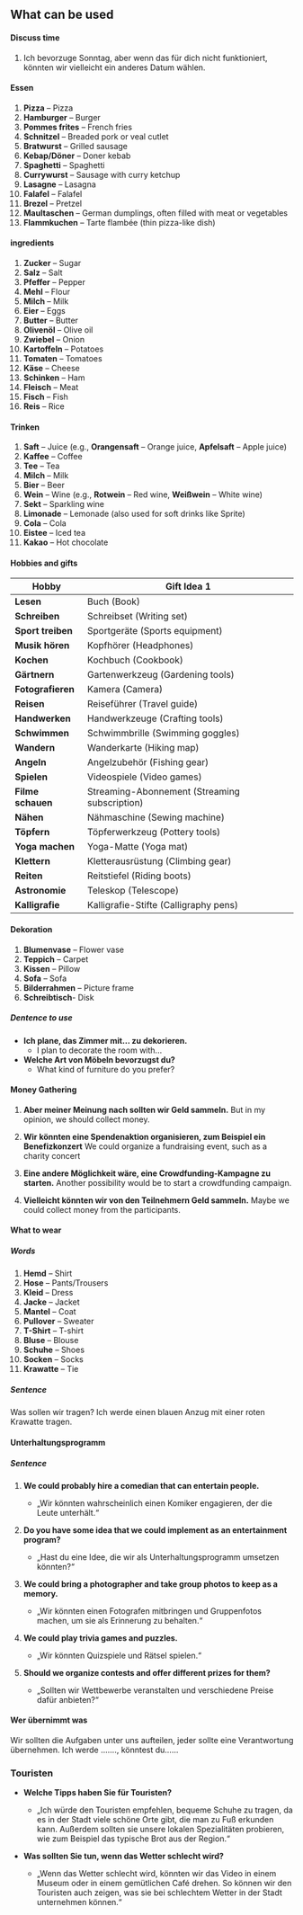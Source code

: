 
## What can be used
#### Discuss time
1. Ich bevorzuge Sonntag, aber wenn das für dich nicht funktioniert, könnten wir vielleicht ein anderes Datum wählen.
#### Essen

1. **Pizza** – Pizza
2. **Hamburger** – Burger
3. **Pommes frites** – French fries
4. **Schnitzel** – Breaded pork or veal cutlet
5. **Bratwurst** – Grilled sausage
6. **Kebap/Döner** – Doner kebab
7. **Spaghetti** – Spaghetti
9. **Currywurst** – Sausage with curry ketchup
10. **Lasagne** – Lasagna
11. **Falafel** – Falafel
12. **Brezel** – Pretzel
13. **Maultaschen** – German dumplings, often filled with meat or vegetables
14. **Flammkuchen** – Tarte flambée (thin pizza-like dish)
#### ingredients 
1. **Zucker** – Sugar
2. **Salz** – Salt
3. **Pfeffer** – Pepper
4. **Mehl** – Flour
5. **Milch** – Milk
6. **Eier** – Eggs
7. **Butter** – Butter
8. **Olivenöl** – Olive oil
9. **Zwiebel** – Onion
10. **Kartoffeln** – Potatoes
11. **Tomaten** – Tomatoes
12. **Käse** – Cheese
13. **Schinken** – Ham
14. **Fleisch** – Meat
15. **Fisch** – Fish
16. **Reis** – Rice
#### Trinken
1. **Saft** – Juice (e.g., **Orangensaft** – Orange juice, **Apfelsaft** – Apple juice)
2. **Kaffee** – Coffee
3. **Tee** – Tea
4. **Milch** – Milk
5. **Bier** – Beer
6. **Wein** – Wine (e.g., **Rotwein** – Red wine, **Weißwein** – White wine)
7. **Sekt** – Sparkling wine
8. **Limonade** – Lemonade (also used for soft drinks like Sprite)
9. **Cola** – Cola
10. **Eistee** – Iced tea
11. **Kakao** – Hot chocolate
#### Hobbies and gifts

| Hobby             | Gift Idea 1                                   |
| ----------------- | --------------------------------------------- |
| **Lesen**         | Buch (Book)                                   |
| **Schreiben**     | Schreibset (Writing set)                      |
| **Sport treiben** | Sportgeräte (Sports equipment)                |
| **Musik hören**   | Kopfhörer (Headphones)                        |
| **Kochen**        | Kochbuch (Cookbook)                           |
| **Gärtnern**      | Gartenwerkzeug (Gardening tools)              |
| **Fotografieren** | Kamera (Camera)                               |
| **Reisen**        | Reiseführer (Travel guide)                    |
| **Handwerken**    | Handwerkzeuge (Crafting tools)                |
| **Schwimmen**     | Schwimmbrille (Swimming goggles)              |
| **Wandern**       | Wanderkarte (Hiking map)                      |
| **Angeln**        | Angelzubehör (Fishing gear)                   |
| **Spielen**       | Videospiele (Video games)                     |
| **Filme schauen** | Streaming-Abonnement (Streaming subscription) |
| **Nähen**         | Nähmaschine (Sewing machine)                  |
| **Töpfern**       | Töpferwerkzeug (Pottery tools)                |
| **Yoga machen**   | Yoga-Matte (Yoga mat)                         |
| **Klettern**      | Kletterausrüstung (Climbing gear)             |
| **Reiten**        | Reitstiefel (Riding boots)                    |
| **Astronomie**    | Teleskop (Telescope)                          |
| **Kalligrafie**   | Kalligrafie-Stifte (Calligraphy pens)         |
#### Dekoration



1. **Blumenvase** – Flower vase
2. **Teppich** – Carpet
3. **Kissen** – Pillow
4. **Sofa** – Sofa
5. **Bilderrahmen** – Picture frame
6. **Schreibtisch**- Disk

##### Dentence to use

- **Ich plane, das Zimmer mit... zu dekorieren.**    
    - I plan to decorate the room with...
- **Welche Art von Möbeln bevorzugst du?**    
    - What kind of furniture do you prefer?


#### Money Gathering


1. **Aber meiner Meinung nach sollten wir Geld sammeln.**
	But in my opinion, we should collect money.

2. **Wir könnten eine Spendenaktion organisieren, zum Beispiel ein Benefizkonzert**
	We could organize a fundraising event, such as a charity concert

3. **Eine andere Möglichkeit wäre, eine Crowdfunding-Kampagne zu starten.**
	Another possibility would be to start a crowdfunding campaign.

4. **Vielleicht könnten wir von den Teilnehmern Geld sammeln.**
	Maybe we could collect money from the participants.


#### What to wear

##### Words

1. **Hemd** – Shirt
2. **Hose** – Pants/Trousers
3. **Kleid** – Dress
4. **Jacke** – Jacket
5. **Mantel** – Coat
6. **Pullover** – Sweater
7. **T-Shirt** – T-shirt
8. **Bluse** – Blouse
9. **Schuhe** – Shoes
10. **Socken** – Socks
11. **Krawatte** – Tie



##### Sentence
Was sollen wir tragen? Ich werde einen blauen Anzug mit einer roten Krawatte tragen.



#### Unterhaltungsprogramm 
##### Sentence
1. **We could probably hire a comedian that can entertain people.**
   - „Wir könnten wahrscheinlich einen Komiker engagieren, der die Leute unterhält.“

2. **Do you have some idea that we could implement as an entertainment program?**
   - „Hast du eine Idee, die wir als Unterhaltungsprogramm umsetzen könnten?“

3. **We could bring a photographer and take group photos to keep as a memory.**
   - „Wir könnten einen Fotografen mitbringen und Gruppenfotos machen, um sie als Erinnerung zu behalten.“

4. **We could play trivia games and puzzles.**
   - „Wir könnten Quizspiele und Rätsel spielen.“

5. **Should we organize contests and offer different prizes for them?**
   - „Sollten wir Wettbewerbe veranstalten und verschiedene Preise dafür anbieten?“


#### Wer übernimmt was

Wir sollten die Aufgaben unter uns aufteilen, jeder sollte eine Verantwortung übernehmen. Ich werde ......., könntest du......



### Touristen
- **Welche Tipps haben Sie für Touristen?**
    
    - „Ich würde den Touristen empfehlen, bequeme Schuhe zu tragen, da es in der Stadt viele schöne Orte gibt, die man zu Fuß erkunden kann. Außerdem sollten sie unsere lokalen Spezialitäten probieren, wie zum Beispiel das typische Brot aus der Region.“
- **Was sollten Sie tun, wenn das Wetter schlecht wird?**
    
    - „Wenn das Wetter schlecht wird, könnten wir das Video in einem Museum oder in einem gemütlichen Café drehen. So können wir den Touristen auch zeigen, was sie bei schlechtem Wetter in der Stadt unternehmen können.“

